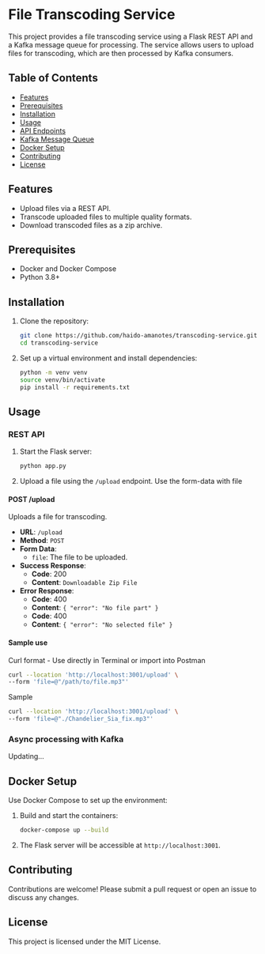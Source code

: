 # File Transcoding Service

This project provides a file transcoding service using a Flask REST API and a Kafka message queue for processing. The service allows users to upload files for transcoding, which are then processed by Kafka consumers.

## Table of Contents

- [Features](#features)
- [Prerequisites](#prerequisites)
- [Installation](#installation)
- [Usage](#usage)
- [API Endpoints](#api-endpoints)
- [Kafka Message Queue](#kafka-message-queue)
- [Docker Setup](#docker-setup)
- [Contributing](#contributing)
- [License](#license)

## Features

- Upload files via a REST API.
- Transcode uploaded files to multiple quality formats.
- Download transcoded files as a zip archive.

## Prerequisites

- Docker and Docker Compose
- Python 3.8+

## Installation

1. Clone the repository:

    ```bash
    git clone https://github.com/haido-amanotes/transcoding-service.git
    cd transcoding-service
    ```

2. Set up a virtual environment and install dependencies:

    ```bash
    python -m venv venv
    source venv/bin/activate
    pip install -r requirements.txt
    ```

## Usage

### REST API

1. Start the Flask server:

    ```bash
    python app.py
    ```

2. Upload a file using the `/upload` endpoint.
Use the form-data with file

#### POST /upload
Uploads a file for transcoding.

- **URL**: `/upload`
- **Method**: `POST`
- **Form Data**:
  - `file`: The file to be uploaded.
- **Success Response**:
  - **Code**: 200
  - **Content**: `Downloadable Zip File`
- **Error Response**:
  - **Code**: 400
  - **Content**: `{ "error": "No file part" }`
  - **Code**: 400
  - **Content**: `{ "error": "No selected file" }`

#### Sample use
Curl format - Use directly in Terminal or import into Postman
```bash
curl --location 'http://localhost:3001/upload' \
--form 'file=@"/path/to/file.mp3"'
```

Sample 
```bash
curl --location 'http://localhost:3001/upload' \
--form 'file=@"./Chandelier_Sia_fix.mp3"'
```

### Async processing with Kafka
Updating...

## Docker Setup

Use Docker Compose to set up the environment:

1. Build and start the containers:

    ```bash
    docker-compose up --build
    ```

2. The Flask server will be accessible at `http://localhost:3001`.

## Contributing

Contributions are welcome! Please submit a pull request or open an issue to discuss any changes.

## License

This project is licensed under the MIT License.
